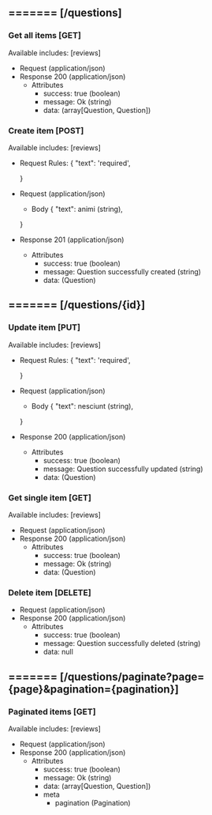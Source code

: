 ## ======= [/questions]

### Get all items [GET]
Available includes: [reviews]
+ Request (application/json)
    <!-- include(request/header.md) -->
+ Response 200 (application/json)
    + Attributes         
        + success: true (boolean)
        + message: Ok (string)
        + data: (array[Question, Question])

<!-- include(response/401.md) -->
<!-- include(response/500.md) -->
### Create item [POST]
Available includes: [reviews]
+ Request Rules:
    {
        "text": 'required',

    }
+ Request (application/json)
    <!-- include(request/header.md) -->
    + Body
    {
            "text": animi (string),

    }
+ Response 201 (application/json)
    + Attributes         
        + success: true (boolean)
        + message: Question successfully created (string)
        + data: (Question)

<!-- include(response/401.md) -->
<!-- include(response/422.md) -->
<!-- include(response/500.md) -->

## ======= [/questions/{id}]
### Update item [PUT]
Available includes: [reviews]
<!-- include(parameters/id.md) -->
+ Request Rules:
    {
        "text": 'required',

    }
+ Request (application/json)
    <!-- include(request/header.md) -->
    + Body
    {
            "text": nesciunt (string),

    }
+ Response 200 (application/json)
    + Attributes         
        + success: true (boolean)
        + message: Question successfully updated (string)
        + data: (Question)

<!-- include(response/401.md) -->
<!-- include(response/404.md) -->
<!-- include(response/422.md) -->
<!-- include(response/500.md) -->
### Get single item [GET]
Available includes: [reviews]
<!-- include(parameters/id.md) -->
+ Request (application/json)
    <!-- include(request/header.md) -->
+ Response 200 (application/json)
    + Attributes         
        + success: true (boolean)
        + message: Ok (string)
        + data: (Question)

<!-- include(response/401.md) -->
<!-- include(response/404.md) -->
<!-- include(response/500.md) -->
### Delete item [DELETE]
<!-- include(parameters/id.md) -->
+ Request (application/json)
    <!-- include(request/header.md) -->    
+ Response 200 (application/json)
    + Attributes         
        + success: true (boolean)
        + message: Question successfully deleted (string)
        + data: null

<!-- include(response/401.md) -->
<!-- include(response/404.md) -->
<!-- include(response/500.md) -->

## ======= [/questions/paginate?page={page}&pagination={pagination}]
### Paginated items [GET]
Available includes: [reviews]
<!-- include(parameters/pagination.md) -->
+ Request (application/json)
    <!-- include(request/header.md) -->
+ Response 200 (application/json)
    + Attributes         
        + success: true (boolean)
        + message: Ok (string)
        + data: (array[Question, Question])
        + meta
            + pagination (Pagination)

<!-- include(response/401.md) -->
<!-- include(response/500.md) -->


